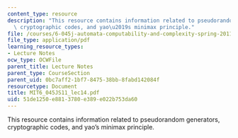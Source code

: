 ```yaml
---
content_type: resource
description: "This resource contains information related to pseudorandom generators,\
  \ cryptographic codes, and yao\u2019s minimax principle."
file: /courses/6-045j-automata-computability-and-complexity-spring-2011/51de1250e8813780e389e022b753da60_MIT6_045JS11_lec14.pdf
file_type: application/pdf
learning_resource_types:
- Lecture Notes
ocw_type: OCWFile
parent_title: Lecture Notes
parent_type: CourseSection
parent_uid: 0bc7aff2-1bf7-8475-38bb-8fabd142084f
resourcetype: Document
title: MIT6_045JS11_lec14.pdf
uid: 51de1250-e881-3780-e389-e022b753da60
---
```

This resource contains information related to pseudorandom generators, cryptographic codes, and yao’s minimax principle.